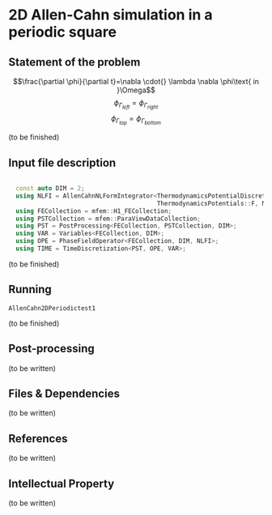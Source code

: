 # 2D Allen-Cahn simulation in a periodic square 


## Statement of the problem

$$\frac{\partial \phi}{\partial t}=\nabla \cdot{} \lambda \nabla \phi\text{ in }\Omega$$
$$\phi_{\Gamma_{left}}=\phi_{\Gamma_{right}}$$
$$\phi_{\Gamma_{top}}=\phi_{\Gamma_{bottom}}$$

(to be finished)
## Input file description


```CPP

  const auto DIM = 2;
  using NLFI = AllenCahnNLFormIntegrator<ThermodynamicsPotentialDiscretization::Implicit,
                                         ThermodynamicsPotentials::F, Mobility::Constant>;
  using FECollection = mfem::H1_FECollection;
  using PSTCollection = mfem::ParaViewDataCollection;
  using PST = PostProcessing<FECollection, PSTCollection, DIM>;
  using VAR = Variables<FECollection, DIM>;
  using OPE = PhaseFieldOperator<FECollection, DIM, NLFI>;
  using TIME = TimeDiscretization<PST, OPE, VAR>;
```

(to be finished)

## Running 

```SHELL
AllenCahn2DPeriodictest1
```
(to be finished)

## Post-processing

(to be written)

## Files & Dependencies


(to be written)

## References


(to be written)

## Intellectual Property

(to be written)